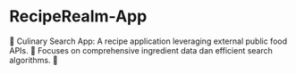 # RecipeRealm-App
🍳 Culinary Search App: A recipe application leveraging external public food APIs. 🥗 Focuses on comprehensive ingredient data dan efficient search algorithms. 🔎
